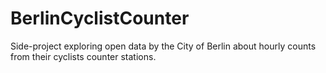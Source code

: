 # BerlinCyclistCounter
Side-project exploring open data by the City of Berlin about hourly counts from their cyclists counter stations.
